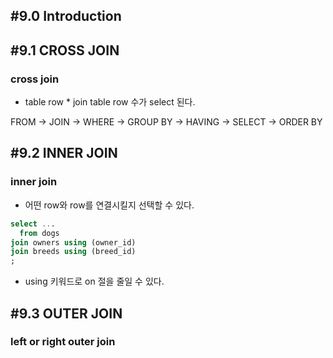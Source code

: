 ## #9.0 Introduction

## #9.1 CROSS JOIN

### cross join
- table row * join table row 수가 select 된다.

FROM -> JOIN -> WHERE -> GROUP BY -> HAVING -> SELECT -> ORDER BY

## #9.2 INNER JOIN

### inner join
- 어떤 row와 row를 연결시킬지 선택할 수 있다.
```sql
select ...
  from dogs  
join owners using (owner_id)  
join breeds using (breed_id)  
;
```
- using 키워드로 on 절을 줄일 수 있다.

## #9.3 OUTER JOIN

### left or right outer join
